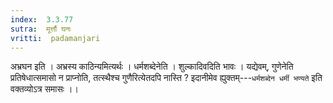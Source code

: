 ```yaml
---
index:  3.3.77
sutra:  मूर्त्तौ घनः
vritti:  padamanjari
---
```


अभ्रघन इति । अभ्रस्य काठिन्यमित्यर्थः । धर्मशब्देनेति । शुल्कादिवदिति भावः । यद्येवम्, गुणेनेति प्रतिषेधात्समासो न प्राप्नोति, तत्स्थैश्च गुणैरित्येतदपि नास्ति ? इदानीमेव ह्युक्तम्---`धर्मशब्देन धर्मी भण्यते` इति वक्तव्योऽत्र समासः ।।
